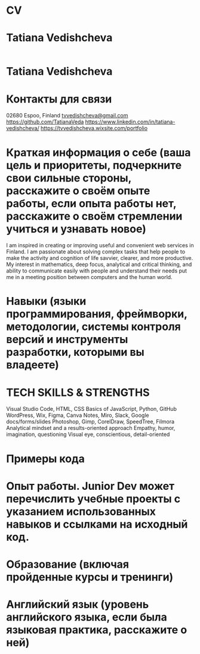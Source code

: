 <!DOCTYPE html>
<html>
<head>
<title>CV</title>
</head>
  
<body>
<h1>CV</h1>
<h1>Tatiana Vedishcheva</h1>
  
<header>  </header>

# Tatiana Vedishcheva


# Контакты для связи

02680 Espoo, Finland
tvvedishcheva@gmail.com
https://github.com/TatianaVeda
https://www.linkedin.com/in/tatiana-vedishcheva/
https://tvvedishcheva.wixsite.com/portfolio

# Краткая информация о себе (ваша цель и приоритеты, подчеркните свои сильные стороны, расскажите о своём опыте работы, если опыта работы нет, расскажите о своём стремлении учиться и узнавать новое)

I am inspired in creating or improving useful and convenient web 
services in Finland. I am passionate about solving complex tasks that help people to make the 
activity and cognition of life savvier, clearer, and more productive. My interest in mathematics, 
deep focus, analytical and critical thinking, and ability to communicate easily with people and 
understand their needs put me in a meeting position between computers and the human world.

# Навыки (языки программирования, фреймворки, методологии, системы контроля версий и инструменты разработки, которыми вы владеете)

# TECH SKILLS & STRENGTHS
Visual Studio Code, HTML, CSS
Basics of JavaScript, Python, GitHub
WordPress, Wix, Figma, Canva
Notes, Miro, Slack, Google docs/forms/slides
Photoshop, Gimp, CorelDraw, SpeedTree, Filmora
Analytical mindset and a results-oriented approach
Empathy, humor, imagination, questioning
Visual eye, conscientious, detail-oriented




# Примеры кода


</body>
</html>



# Опыт работы. Junior Dev может перечислить учебные проекты с указанием использованных навыков и ссылками на исходный код.
# Образование (включая пройденные курсы и тренинги)


# Английский язык (уровень английского языка, если была языковая практика, расскажите о ней)
